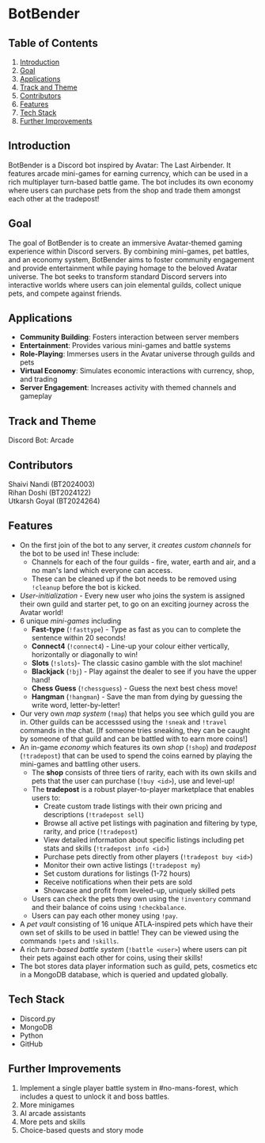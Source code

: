 # BotBender

## Table of Contents
1. [Introduction](#introduction)
2. [Goal](#goal)
3. [Applications](#applications)
4. [Track and Theme](#track-and-theme)
5. [Contributors](#contributors)
6. [Features](#features)
7. [Tech Stack](#tech-stack)
8. [Further Improvements](#further-improvements)

## Introduction
BotBender is a Discord bot inspired by Avatar: The Last Airbender. It features arcade mini-games for earning currency, which can be used in a rich multiplayer turn-based battle game. The bot includes its own economy where users can purchase pets from the shop and trade them amongst each other at the tradepost!

## Goal
The goal of BotBender is to create an immersive Avatar-themed gaming experience within Discord servers. By combining mini-games, pet battles, and an economy system, BotBender aims to foster community engagement and provide entertainment while paying homage to the beloved Avatar universe. The bot seeks to transform standard Discord servers into interactive worlds where users can join elemental guilds, collect unique pets, and compete against friends.

## Applications
- **Community Building**: Fosters interaction between server members
- **Entertainment**: Provides various mini-games and battle systems
- **Role-Playing**: Immerses users in the Avatar universe through guilds and pets
- **Virtual Economy**: Simulates economic interactions with currency, shop, and trading
- **Server Engagement**: Increases activity with themed channels and gameplay

## Track and Theme
Discord Bot: Arcade

## Contributors
Shaivi Nandi (BT2024003)  
Rihan Doshi (BT2024122)  
Utkarsh Goyal (BT2024264)

## Features

* On the first join of the bot to any server, it *creates custom channels* for the bot to be used in! These include:
    - Channels for each of the four guilds - fire, water, earth and air, and a no man's land which everyone can access.
    - These can be cleaned up if the bot needs to be removed using ```!cleanup``` before the bot is kicked.
* *User-initialization* - Every new user who joins the system is assigned their own guild and starter pet, to go on an exciting journey across the Avatar world!
* 6 unique *mini-games* including 
    - **Fast-type** (```!fasttype```) - Type as fast as you can to complete the sentence within 20 seconds!
    - **Connect4** (```!connect4```) - Line-up your colour either vertically, horizontally or diagonally to win!
    - **Slots** (```!slots```)- The classic casino gamble with the slot machine!
    - **Blackjack** (```!bj```) - Play against the dealer to see if you have the upper hand!
    - **Chess Guess** (```!chessguess```) - Guess the next best chess move!
    - **Hangman** (```!hangman```) - Save the man from dying by guessing the write word, letter-by-letter!
* Our very own *map system* (```!map```) that helps you see which guild you are in. Other guilds can be accesssed using the ```!sneak``` and ```!travel``` commands in the chat. [If someone tries sneaking, they can be caught by someone of that guild and can be battled with to earn more coins!]
* An in-game *economy* which features its own *shop* (```!shop```) and *tradepost* (```!tradepost```) that can be used to spend the coins earned by playing the mini-games and battling other users.
    - The **shop** consists of three tiers of rarity, each with its own skills and pets that the user can purchase (```!buy <id>```), use and level-up!
    - The **tradepost** is a robust player-to-player marketplace that enables users to:
      - Create custom trade listings with their own pricing and descriptions (```!tradepost sell```)
      - Browse all active pet listings with pagination and filtering by type, rarity, and price (```!tradepost```)
      - View detailed information about specific listings including pet stats and skills (```!tradepost info <id>```)
      - Purchase pets directly from other players (```!tradepost buy <id>```)
      - Monitor their own active listings (```!tradepost my```)
      - Set custom durations for listings (1-72 hours)
      - Receive notifications when their pets are sold
      - Showcase and profit from leveled-up, uniquely skilled pets
    - Users can check the pets they own using the ```!inventory``` command and their balance of coins using ```!checkbalance```.
    - Users can pay each other money using ```!pay```.
* A *pet vault* consisting of 16 unique ATLA-inspired pets which have their own set of skills to be used in battle! They can be viewed using the commands ```!pets``` and ```!skills```.
* A rich *turn-based battle system* (```!battle <user>```) where users can pit their pets against each other for coins, using their skills!
* The bot stores data player information such as guild, pets, cosmetics etc in a MongoDB database, which is queried and updated globally.

## Tech Stack
* Discord.py
* MongoDB
* Python
* GitHub

## Further Improvements
1. Implement a single player battle system in #no-mans-forest, which includes a quest to unlock it and boss battles.
2. More minigames
3. AI arcade assistants
4. More pets and skills
5. Choice-based quests and story mode